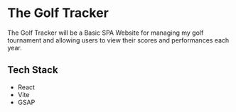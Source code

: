 # The Golf Tracker
The Golf Tracker will be a Basic SPA Website for managing my golf tournament and allowing users to view their scores and performances each year.

## Tech Stack
- React
- Vite
- GSAP
